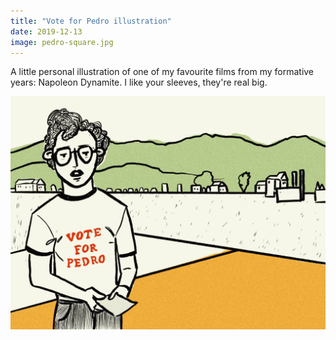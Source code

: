 ```yaml
---
title: "Vote for Pedro illustration"
date: 2019-12-13
image: pedro-square.jpg
---
```


A little personal illustration of one of my favourite films from my formative years: Napoleon Dynamite. I like your sleeves, they're real big.

![Napoleon dynamite vote for pedro illustration](pedro-landscape.jpeg)